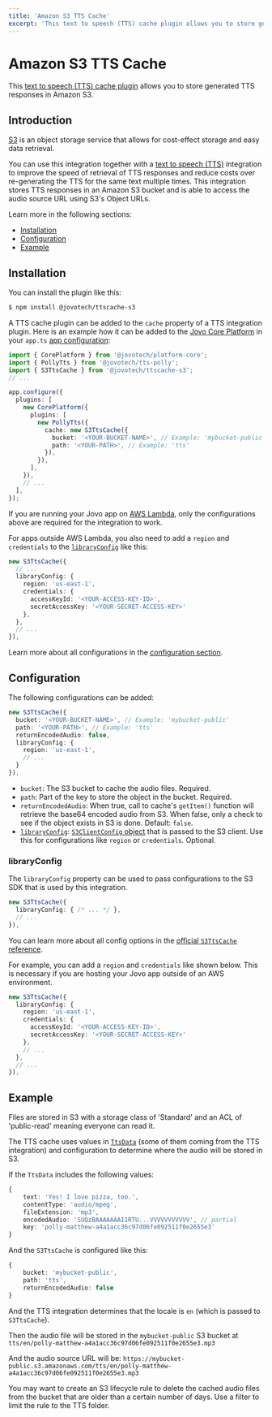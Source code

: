 ```yaml
---
title: 'Amazon S3 TTS Cache'
excerpt: 'This text to speech (TTS) cache plugin allows you to store generated TTS responses in Amazon S3.'
---
```


# Amazon S3 TTS Cache

This [text to speech (TTS) cache plugin](https://www.jovo.tech/docs/tts#tts-cache) allows you to store generated TTS responses in Amazon S3.

## Introduction

[S3](https://aws.amazon.com/s3/) is an object storage service that allows for cost-effect storage and easy data retrieval.

You can use this integration together with a [text to speech (TTS)](https://www.jovo.tech/docs/tts) integration to improve the speed of retrieval of TTS responses and reduce costs over re-generating the TTS for the same text multiple times. This integration stores TTS responses in an Amazon S3 bucket and is able to access the audio source URL using S3's Object URLs.

Learn more in the following sections:

- [Installation](#installation)
- [Configuration](#configuration)
- [Example](#example)

## Installation

You can install the plugin like this:

```sh
$ npm install @jovotech/ttscache-s3
```

A TTS cache plugin can be added to the `cache` property of a TTS integration plugin. Here is an example how it can be added to the [Jovo Core Platform](https://www.jovo.tech/marketplace/server-lambda) in your `app.ts` [app configuration](https://www.jovo.tech/marketplace/platform-core):

```typescript
import { CorePlatform } from '@jovotech/platform-core';
import { PollyTts } from '@jovotech/tts-polly';
import { S3TtsCache } from '@jovotech/ttscache-s3';
// ...

app.configure({
  plugins: [
    new CorePlatform({
      plugins: [
        new PollyTts({
          cache: new S3TtsCache({
            bucket: '<YOUR-BUCKET-NAME>', // Example: 'mybucket-public'
            path: '<YOUR-PATH>', // Example: 'tts'
          }),
        }),
      ],
    }),
    // ...
  ],
});
```

If you are running your Jovo app on [AWS Lambda](https://www.jovo.tech/marketplace/server-lambda), only the configurations above are required for the integration to work.

For apps outside AWS Lambda, you also need to add a `region` and `credentials` to the [`libraryConfig`](#libraryconfig) like this:

```typescript
new S3TtsCache({
  // ...
  libraryConfig: {
    region: 'us-east-1',
    credentials: {
      accessKeyId: '<YOUR-ACCESS-KEY-ID>',
      secretAccessKey: '<YOUR-SECRET-ACCESS-KEY>'
    },
  },
  // ...
}),
```

Learn more about all configurations in the [configuration section](#configuration).

## Configuration

The following configurations can be added:

```typescript
new S3TtsCache({
  bucket: '<YOUR-BUCKET-NAME>', // Example: 'mybucket-public'
  path: '<YOUR-PATH>', // Example: 'tts'
  returnEncodedAudio: false,
  libraryConfig: {
    region: 'us-east-1',
    // ...
  }
}),
```

- `bucket`: The S3 bucket to cache the audio files. Required.
- `path`: Part of the key to store the object in the bucket. Required.
- `returnEncodedAudio`: When true, call to cache's `getItem()` function will retrieve the base64 encoded audio from S3. When false, only a check to see if the object exists in S3 is done. Default: `false`. 
- [`libraryConfig`](#libraryconfig): [`S3ClientConfig` object](https://docs.aws.amazon.com/AWSJavaScriptSDK/v3/latest/clients/client-s3/interfaces/s3clientconfig.html) that is passed to the S3 client. Use this for configurations like `region` or `credentials`. Optional.


### libraryConfig

The `libraryConfig` property can be used to pass configurations to the S3 SDK that is used by this integration.

```typescript
new S3TtsCache({
  libraryConfig: { /* ... */ },
  // ...
}),
```

You can learn more about all config options in the [official `S3TtsCache` reference](https://docs.aws.amazon.com/AWSJavaScriptSDK/v3/latest/clients/client-s3/interfaces/s3clientconfig.html).

For example, you can add a `region` and `credentials` like shown below. This is necessary if you are hosting your Jovo app outside of an AWS environment.

```typescript
new S3TtsCache({
  libraryConfig: {
    region: 'us-east-1',
    credentials: {
      accessKeyId: '<YOUR-ACCESS-KEY-ID>',
      secretAccessKey: '<YOUR-SECRET-ACCESS-KEY>'
    },
    // ...
  },
  // ...
}),
```

## Example

Files are stored in S3 with a storage class of 'Standard' and an ACL of 'public-read' meaning everyone can read it.

The TTS cache uses values in [`TtsData`](https://www.jovo.tech/docs/tts#ttsdata) (some of them coming from the TTS integration) and configuration to determine where the audio will be stored in S3.

If the `TtsData` includes the following values:

```typescript
{
    text: 'Yes! I love pizza, too.', 
    contentType: 'audio/mpeg', 
    fileExtension: 'mp3', 
    encodedAudio: 'SUQzBAAAAAAAI1RTU...VVVVVVVVVVV', // partial
    key: 'polly-matthew-a4a1acc36c97d06fe092511f0e2655e3'
}
```

And the `S3TtsCache` is configured like this:

```typescript
{
    bucket: 'mybucket-public',
    path: 'tts',
    returnEncodedAudio: false
}
```

And the TTS integration determines that the locale is `en` (which is passed to `S3TtsCache`).

Then the audio file will be stored in the `mybucket-public` S3 bucket at `tts/en/polly-matthew-a4a1acc36c97d06fe092511f0e2655e3.mp3`

And the audio source URL will be: `https://mybucket-public.s3.amazonaws.com/tts/en/polly-matthew-a4a1acc36c97d06fe092511f0e2655e3.mp3`

You may want to create an S3 lifecycle rule to delete the cached audio files from the bucket that are older than a certain number of days. Use a filter to limit the rule to the TTS folder.